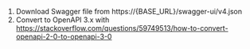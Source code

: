1.  Download Swagger file from https://{BASE_URL}/swagger-ui/v4.json
2.  Convert to OpenAPI 3.x with https://stackoverflow.com/questions/59749513/how-to-convert-openapi-2-0-to-openapi-3-0
